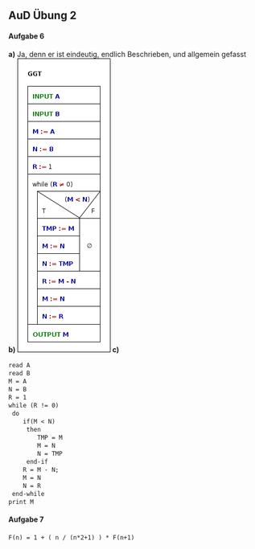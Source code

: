 ## AuD Übung 2

#### Aufgabe 6

**a)** Ja, denn er ist eindeutig, endlich Beschrieben, und allgemein gefasst  
**b)** ![Struktogramm ggT](GGT.png "Struktogramm ggT")
**c)**
```
read A
read B
M = A
N = B
R = 1
while (R != 0)
 do
	if(M < N)
	 then
		TMP = M
		M = N
		N = TMP
	 end-if
	R = M - N;
	M = N
	N = R
 end-while
print M
```

#### Aufgabe 7

	F(n) = 1 + ( n / (n*2+1) ) * F(n+1)
